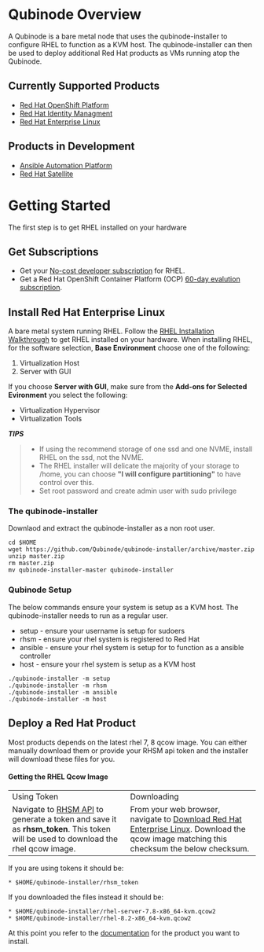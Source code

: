 #  Qubinode Overview

A Qubinode is a bare metal node that uses the qubinode-installer to configure RHEL to function as a KVM host. The qubinode-installer can then be used to deploy additional Red Hat products as VMs running atop the Qubinode. 

## Currently Supported Products
* [Red Hat OpenShift Platform](qubinode/openshift4_installation_steps.md)
* [Red Hat Identity Managment](qubinode/idm.md)
* [Red Hat Enterprise Linux](qubinode/rhel_vms.md)

## Products in Development
* [Ansible Automation Platform](qubinode/ansible_platform.md)
* [Red Hat Satellite](qubinode/redhat_satellite.md)

# Getting Started

The first step is to get RHEL installed on your hardware

## Get Subscriptions

-  Get your [No-cost developer subscription](https://developers.redhat.com/articles/faqs-no-cost-red-hat-enterprise-linux/) for RHEL.
-  Get a Red Hat OpenShift Container Platform (OCP) [60-day evalution subscription](https://www.redhat.com/en/technologies/cloud-computing/openshift/try-it?intcmp=701f2000000RQykAAG&extIdCarryOver=true&sc_cid=701f2000001OH74AAG).

## Install Red Hat Enterprise Linux
A bare metal system running RHEL. Follow the [RHEL Installation Walkthrough](https://developers.redhat.com/products/rhel/hello-world#fndtn-rhel) to get RHEL installed on your hardware. When installing RHEL, for the software selection, **Base Environment** choose one of the following:

1. Virtualization Host
2. Server with GUI

If you choose **Server with GUI**, make sure from the **Add-ons for Selected Evironment** you select the following:

- Virtualization Hypervisor 
- Virtualization Tools

**_TIPS_**
> * If using the recommend storage of one ssd and one NVME, install RHEL on the ssd, not the NVME. 
>  * The RHEL installer will delicate the majority of your storage to /home,  you can choose **"I will configure partitioning"** to have control over this.
>  * Set root password and create admin user with sudo privilege

### The qubinode-installer

Downlaod and extract the qubinode-installer as a non root user.

```shell=
cd $HOME
wget https://github.com/Qubinode/qubinode-installer/archive/master.zip
unzip master.zip
rm master.zip
mv qubinode-installer-master qubinode-installer
```

### Qubinode Setup

The below commands ensure your system is setup as a KVM host.
The qubinode-installer needs to run as a regular user.

* setup   - ensure your username is setup for sudoers
* rhsm    - ensure your rhel system is registered to Red Hat
* ansible - ensure your rhel system is setup for to function as a ansible controller
* host    - ensure your rhel system is setup as a KVM host

```shell=
./qubinode-installer -m setup
./qubinode-installer -m rhsm
./qubinode-installer -m ansible
./qubinode-installer -m host
```

## Deploy a Red Hat Product

Most products depends on the latest rhel 7, 8 qcow image. You can either manually download them or provide your RHSM api token and the installer will download these files for you.

#### Getting the RHEL Qcow Image
<table>
  <tr>
   <td>Using Token
   </td>
   <td>Downloading
   </td>
  </tr>
  <tr>
   <td>Navigate to <a href="https://access.redhat.com/management/api">RHSM API</a> to generate a token and save it as <strong>rhsm_token</strong>. This token will be used to download the rhel qcow image. 
   </td>
   <td>From your web browser, navigate to <a href="https://access.redhat.com/downloads/content/69/ver=/rhel---7/7.8/x86_64/product-software">Download Red Hat Enterprise Linux</a>. Download the qcow image matching this checksum the below checksum.
   </td>
  </tr>
</table>

If you are using tokens it should be:
```
* $HOME/qubinode-installer/rhsm_token
```

If you downloaded the files instead it should be:
```
* $HOME/qubinode-installer/rhel-server-7.8-x86_64-kvm.qcow2
* $HOME/qubinode-installer/rhel-8.2-x86_64-kvm.qcow2
```

At this point you refer to the [documentation](#Currently-Supported-Products) for the product you want to install.
